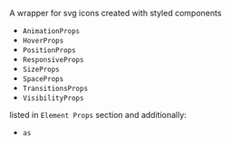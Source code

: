 A wrapper for svg icons created with styled components

- `AnimationProps`
- `HoverProps`
- `PositionProps`
- `ResponsiveProps`
- `SizeProps`
- `SpaceProps`
- `TransitionsProps`
- `VisibilityProps`

listed in `Element Props` section and additionally:

- `as`

